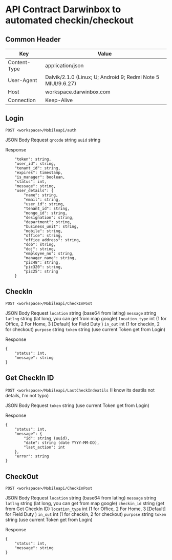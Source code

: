 # API Contract Darwinbox to automated checkin/checkout

## Common Header

| Key | Value |
|-----|-----|
| Content-Type | application/json |
| User-Agent | Dalvik/2.1.0 (Linux; U; Android 9; Redmi Note 5 MIUI/9.6.27) |
| Host | workspace.darwinbox.com |
| Connection | Keep-Alive

## Login

`POST <workspace>/Mobileapi/auth`

JSON Body Request
`qrcode` string
`uuid` string

Response

```
	"token": string,
	"user_id": string,
	"tenant_id": string,
	"expires": timestamp,
	"is_manager": boolean,
	"status": int,
	"message": string,
	"user_details": {
		"name": string,
		"email": string,
		"user_id": string,
		"tenant_id": string,
		"mongo_id": string,
		"designation": string,
		"department": string,
		"business_unit": string,
		"mobile": string,
		"office": string,
		"office_address": string,
		"dob": string,
		"doj": string,
		"employee_no": string,
		"manager_name": string,
		"pic48": string,
		"pic320": string,
		"pic25": string
	}
```

## CheckIn

`POST <workspace>/Mobileapi/CheckInPost`

JSON Body Request
`location` string (base64 from latlng)
`message` string
`latlng` string (lat long, you can get from map google)
`location_type` int (1 for Office, 2 For Home, 3 [Default] for Field Duty )
`in_out` int (1 for checkin, 2 for checkout)
`purpose` string
`token` string (use current Token get from Login)

Response

```
{
	"status": int,
	"message": string
}
```

## Get CheckIn ID

`POST <workspace>/Mobileapi/LastCheckIndeatils` (I know its deatils not details, I'm not typo)

JSON Body Request
`token` string (use current Token get from Login)

Response

```
{
	"status": int,
	"message": {
		"id": string (uuid),
		"date": string (date YYYY-MM-DD),
		"last_action": int
	},
	"error": string
}
```

## CheckOut

`POST <workspace>/Mobileapi/CheckInPost`

JSON Body Request
`location` string (base64 from latlng)
`message` string
`latlng` string (lat long, you can get from map google)
`checkin_id` string (get from Get CheckIn ID)
`location_type` int (1 for Office, 2 For Home, 3 [Default] for Field Duty )
`in_out` int (1 for checkin, 2 for checkout)
`purpose` string
`token` string (use current Token get from Login)

Response

```
{
	"status": int,
	"message": string
}
```